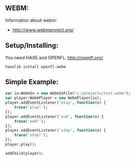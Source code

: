 ## WEBM:

Information about webm:
* http://www.webmproject.org/

## Setup/Installing:

You need HAXE and OPENFL. http://openfl.org/

```
haxelib install openfl-webm
```

## Simple Example:

```haxe
var io:WebmIo = new WebmIoFile("c:/projects/test.webm");
var player:WebmPlayer = new WebmPlayer(io);
player.addEventListener('play', function(e) {
	trace('play!');
});
player.addEventListener('end', function(e) {
	trace('end!');
});
player.addEventListener('stop', function(e) {
	trace('stop!');
});
player.play();

addChild(player);
```
